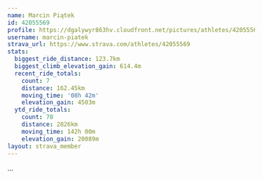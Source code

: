 ```yaml
---
name: Marcin Piątek
id: 42055569
profile: https://dgalywyr863hv.cloudfront.net/pictures/athletes/42055569/12602382/1/large.jpg
username: marcin-piatek
strava_url: https://www.strava.com/athletes/42055569
stats:
  biggest_ride_distance: 123.7km
  biggest_climb_elevation_gain: 614.4m
  recent_ride_totals:
    count: 7
    distance: 162.45km
    moving_time: '08h 42m'
    elevation_gain: 4503m
  ytd_ride_totals:
    count: 70
    distance: 2826km
    moving_time: 142h 00m
    elevation_gain: 20089m
layout: strava_member
--- 
```

...
